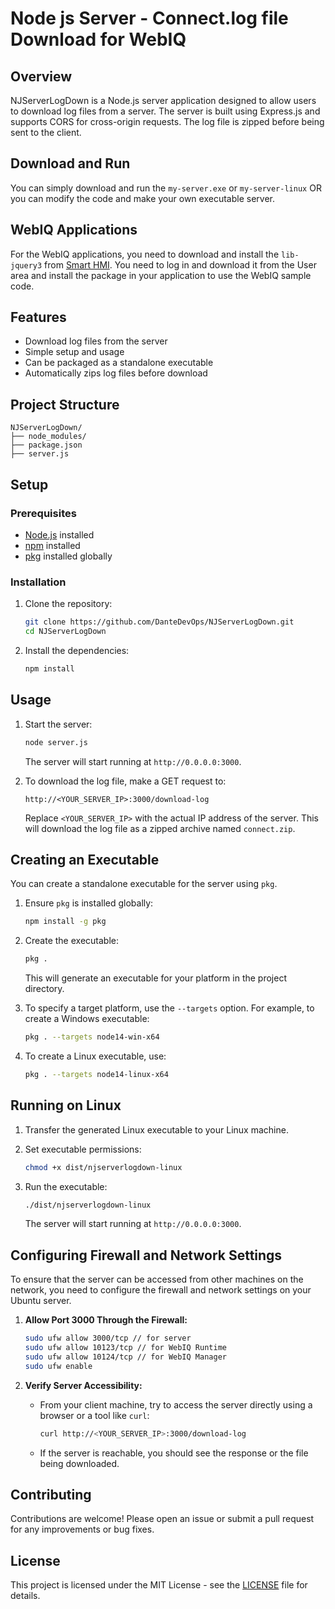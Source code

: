 
# Node js Server - Connect.log file Download for WebIQ

## Overview

NJServerLogDown is a Node.js server application designed to allow users to download log files from a server. The server is built using Express.js and supports CORS for cross-origin requests. The log file is zipped before being sent to the client.

## Download and Run

You can simply download and run the `my-server.exe` or `my-server-linux` OR you can modify the code and make your own executable server.

## WebIQ Applications

For the WebIQ applications, you need to download and install the `lib-jquery3` from [Smart HMI](https://www.smart-hmi.com). You need to log in and download it from the User area and install the package in your application to use the WebIQ sample code.

## Features

- Download log files from the server
- Simple setup and usage
- Can be packaged as a standalone executable
- Automatically zips log files before download

## Project Structure

```
NJServerLogDown/
├── node_modules/
├── package.json
├── server.js
```

## Setup

### Prerequisites

- [Node.js](https://nodejs.org/) installed
- [npm](https://www.npmjs.com/) installed
- [pkg](https://github.com/vercel/pkg) installed globally

### Installation

1. Clone the repository:

   ```bash
   git clone https://github.com/DanteDevOps/NJServerLogDown.git
   cd NJServerLogDown
   ```

2. Install the dependencies:

   ```bash
   npm install
   ```

## Usage

1. Start the server:

   ```bash
   node server.js
   ```

   The server will start running at `http://0.0.0.0:3000`.

2. To download the log file, make a GET request to:

   ```
   http://<YOUR_SERVER_IP>:3000/download-log
   ```

   Replace `<YOUR_SERVER_IP>` with the actual IP address of the server. This will download the log file as a zipped archive named `connect.zip`.
   

## Creating an Executable

You can create a standalone executable for the server using `pkg`.

1. Ensure `pkg` is installed globally:

   ```bash
   npm install -g pkg
   ```

2. Create the executable:

   ```bash
   pkg .
   ```

   This will generate an executable for your platform in the project directory.

3. To specify a target platform, use the `--targets` option. For example, to create a Windows executable:

   ```bash
   pkg . --targets node14-win-x64
   ```
4. To create a Linux executable, use:

   ```bash
   pkg . --targets node14-linux-x64
   ```
   
## Running on Linux

1. Transfer the generated Linux executable to your Linux machine.

2. Set executable permissions:

   ```bash
   chmod +x dist/njserverlogdown-linux
   ```

3. Run the executable:

   ```bash
   ./dist/njserverlogdown-linux
   ```

   The server will start running at `http://0.0.0.0:3000`.

## Configuring Firewall and Network Settings

To ensure that the server can be accessed from other machines on the network, you need to configure the firewall and network settings on your Ubuntu server.

1. **Allow Port 3000 Through the Firewall:**

   ```bash
   sudo ufw allow 3000/tcp // for server
   sudo ufw allow 10123/tcp // for WebIQ Runtime
   sudo ufw allow 10124/tcp // for WebIQ Manager
   sudo ufw enable
   ```

2. **Verify Server Accessibility:**

   - From your client machine, try to access the server directly using a browser or a tool like `curl`:

     ```bash
     curl http://<YOUR_SERVER_IP>:3000/download-log
     ```

   - If the server is reachable, you should see the response or the file being downloaded.

## Contributing

Contributions are welcome! Please open an issue or submit a pull request for any improvements or bug fixes.

## License

This project is licensed under the MIT License - see the [LICENSE](LICENSE) file for details.
```
